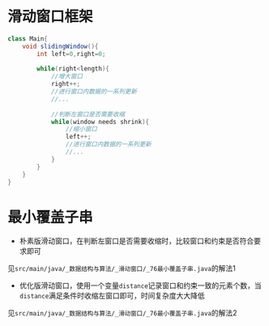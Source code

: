 # 滑动窗口框架

```java
class Main{
    void slidingWindow(){
        int left=0,right=0;
        
        while(right<length){
            //增大窗口
            right++;
            //进行窗口内数据的一系列更新
            //...
            
            //判断左窗口是否需要收缩
            while(window needs shrink){
                //缩小窗口
                left++;
                //进行窗口内数据的一系列更新
                //...
            }
        }
    }
}
```

# 最小覆盖子串

- 朴素版滑动窗口，在判断左窗口是否需要收缩时，比较窗口和约束是否符合要求即可

见`src/main/java/_数据结构与算法/_滑动窗口/_76最小覆盖子串.java`的解法1
- 优化版滑动窗口，使用一个变量`distance`记录窗口和约束一致的元素个数，当`distance`满足条件时收缩左窗口即可，时间复杂度大大降低

见`src/main/java/_数据结构与算法/_滑动窗口/_76最小覆盖子串.java`的解法2

